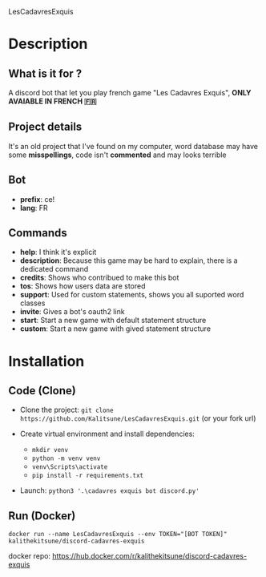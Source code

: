 LesCadavresExquis
# Description

## What is it for ?
A discord bot that let you play french game "Les Cadavres Exquis",
__ONLY AVAIABLE IN FRENCH 🇫🇷__

## Project details
It's an old project that I've found on my computer, word database may have some __misspellings__, code isn't __commented__ and may looks terrible

## Bot
- **prefix**: ce!
- **lang**: FR

## Commands
- **help**: I think it's explicit
- **description**: Because this game may be hard to explain, there is a dedicated command
- **credits**: Shows who contribued to make this bot
- **tos**: Shows how users data are stored
- **support**: Used for custom statements, shows you all suported word classes 
- **invite**: Gives a bot's oauth2 link
- **start**: Start a new game with default statement structure 
- **custom**: Start a new game with gived statement structure


# Installation

## Code (Clone)

- Clone the project: 
    ```git clone https://github.com/Kalitsune/LesCadavresExquis.git``` (or your fork url)

- Create virtual environment and install dependencies:

    - ```mkdir venv```
    - ```python -m venv venv```
    - ```venv\Scripts\activate```
    - ```pip install -r requirements.txt```

- Launch: 
    `python3 '.\cadavres exquis bot discord.py'`

## Run (Docker)
```docker run --name LesCadavresExquis --env TOKEN="[BOT TOKEN]" kalithekitsune/discord-cadavres-exquis```

docker repo: https://hub.docker.com/r/kalithekitsune/discord-cadavres-exquis
